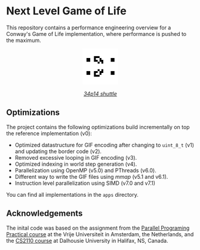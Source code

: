# Next Level Game of Life
This repository contains a performance engineering overview for a Conway's Game of Life implementation, where performance is pushed to the maximum.

<div align="center">
<img src="34p14.gif">

*[34p14 shuttle](https://conwaylife.com/wiki/34P14_shuttle)*
</div>

## Optimizations
The project contains the following optimizations build incrementally on top the reference implementation (v0):
 - Optimized datastructure for GIF encoding after changing to `uint_8_t` (v1) and updating the border code (v2).
 - Removed excessive looping in GIF encoding (v3).
 - Optimized indexing in world step generation (v4).
 - Parallelization using OpenMP (v5.0) and PThreads (v6.0).
 - Different way to write the GIF files using *mmap* (v5.1 and v6.1).
 - Instruction level parallelization using SIMD (v7.0 and v7.1)

You can find all implementations in the `apps` directory.

## Acknowledgements
The inital code was based on the assignment from the
[Parallel Programing Practical course](https://studiegids.vu.nl/en/Master/2021-2022/computer-science-joint-degree/X_400162/)
at the Vrije Universiteit in Amsterdam, the Netherlands, and the
[CS2110 course](https://web.cs.dal.ca/~arc/teaching/CS4125/2014winter/Assignment2/Assignment2.html) at Dalhousie
University in Halifax, NS, Canada.
